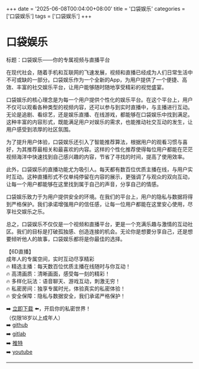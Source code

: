 +++
date = '2025-06-08T00:04:00+08:00'
title = '口袋娱乐'
categories = ['口袋娱乐']
tags = ['口袋娱乐']
+++

# 口袋娱乐

标题：口袋娱乐——你的专属视频与直播平台

在现代社会，随着手机和互联网的飞速发展，视频和直播已经成为人们日常生活中不可或缺的一部分。口袋娱乐作为一个全新的App，为用户提供了一个便捷、高效、丰富的社交娱乐平台，让用户能够随时随地享受精彩的视觉盛宴。

口袋娱乐的核心理念是为每一个用户提供个性化的娱乐平台。在这个平台上，用户不仅可以观看各种类型的视频内容，还可以参与到实时直播中，与主播进行互动。无论是追剧、看综艺，还是娱乐直播、在线游戏，都能够在口袋娱乐中找到满足。这种丰富的内容形式，既能满足用户对娱乐的需求，也能推动社交互动的发生，让用户感受到浓厚的社区氛围。

为了提升用户体验，口袋娱乐还引入了智能推荐算法，根据用户的观看习惯与喜好，为其推荐最相关和最喜欢的内容。这样的个性化推荐使得每位用户都能在茫茫视频海洋中快速找到自己感兴趣的内容，节省了寻找的时间，提高了使用效率。

此外，口袋娱乐的直播功能尤为吸引人。每天都有数百位优质主播在线，与用户实时互动。这种直播形式不仅单纯停留在内容的展示，更强调了与观众的双向互动，让每一个用户都能够在这里找到属于自己的声音，分享自己的情感。

口袋娱乐致力于为用户提供安全的环境。在我们的平台上，用户的隐私与数据将得到严格保护。我们承诺增强用户的信任感，让每一位用户都能在这里安心使用，尽享社交娱乐之乐。

总之，口袋娱乐不仅仅是一个视频和直播平台，更是一个充满乐趣与激情的互动社区。我们的目标是打破孤独感、创造连接的机会。无论你是想要分享自己，还是想要倾听他人的故事，口袋娱乐都将是你最佳的选择。

【6D直播】  
成年人的专属空间，实时互动尽享精彩  
🔥 精选主播：每天数百位优质主播在线随时与你互动！  
🔥 高清画质：清晰画面，感受每一刻的精彩！  
🔥 多样化玩法：语音聊天、游戏互动，刺激无穷！  
🔥 私密房间：独享专属时光，体验真实的私密体验！  
🔥 安全保障：隐私与数据安全，我们承诺严格保护！  

➡️ [立即下载](https://down123.s3.ap-east-1.amazonaws.com/down/down.html?channelCode=blog) ⬅️，开启你的私密世界！  
（仅限18岁以上成年人）  
➡️ [github](https://aldult-live.github.io/)  
➡️ [gitlab](https://seo-09598d.gitlab.io/)  
➡️ [推特](https://x.com/wegame33)  
➡️ [youtube](https://www.youtube.com/@6Dlive)  

---
